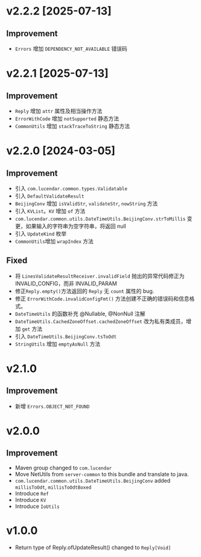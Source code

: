 # v2.2.2 [2025-07-13]
## Improvement
- `Errors` 增加 `DEPENDENCY_NOT_AVAILABLE` 错误码

# v2.2.1 [2025-07-13]
## Improvement
- `Reply` 增加 `attr` 属性及相当操作方法
- `ErrorWithCode` 增加 `notSupported` 静态方法
- `CommonUtils` 增加 `stackTraceToString` 静态方法

# v2.2.0 [2024-03-05]
## Improvement
- 引入 `com.lucendar.common.types.Validatable`
- 引入 `DefaultValidateResult`
- `BeijingConv` 增加 `isValidStr`, `validateStr`, `nowString` 方法
- 引入 `KVList`。`KV` 增加 `of` 方法
- `com.lucendar.common.utils.DateTimeUtils.BeijingConv.strToMillis` 变更，如果输入的字符串为空字符串，将返回 null
- 引入 `UpdateKind` 枚举
- `CommonUtils`增加 `wrapIndex` 方法
## Fixed
- 将 `LinesValidateResultReceiver.invalidField` 抛出的异常代码修正为 INVALID_CONFIG，而非 INVALID_PARAM
- 修正`Reply.empty()`方法返回的 `Reply` 无 `count` 属性的 bug.
- 修正 `ErrorWithCode.invalidConfigFmt()` 方法创建不正确的错误码和信息格式。
- `DateTimeUtils` 的函数补充 @Nullable, @NonNull 注解
- `DateTimeUtils.CachedZoneOffset.cachedZoneOffset` 改为私有类成员，增加 `get` 方法
- 引入 `DateTimeUtils.BeijingConv.tsToOdt`
- `StringUtils` 增加 `emptyAsNull` 方法

# v2.1.0
## Improvement
- 新增 `Errors.OBJECT_NOT_FOUND`

# v2.0.0
## Improvement
- Maven group changed to `com.lucendar`
- Move NetUtils from `server-common` to this bundle and translate to java.
- `com.lucendar.common.utils.DateTimeUtils.BeijingConv` added `millisToOdt`, `millisToOdtBoxed`
- Introduce `Ref`
- Introduce `KV`
- Introduce `IoUtils`

# v1.0.0
- Return type of Reply.ofUpdateResult() changed to `Reply[Void]` 

